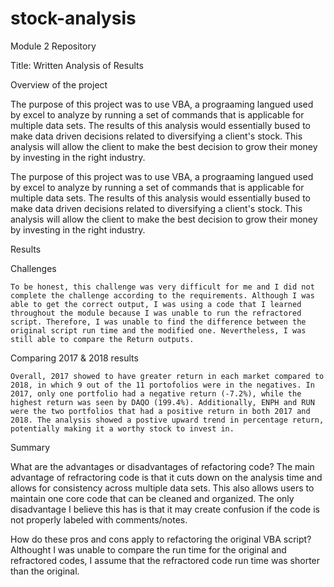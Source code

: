 # stock-analysis
Module 2 Repository

Title: Written Analysis of Results

Overview of the project

The purpose of this project was to use VBA, a prograaming langued used by excel to analyze by running a set of commands that is applicable for multiple data sets. The results of this analysis would essentially bused to make data driven decisions related to diversifying a client's stock. This analysis will allow the client  to make the best decision to grow their money by investing in the right industry. 
  
  The purpose of this project was to use VBA, a prograaming langued used by excel to analyze by running a set of commands that is applicable for multiple data sets. The results of this analysis would essentially bused to make data driven decisions related to diversifying a client's stock. This analysis will allow the client  to make the best decision to grow their money by investing in the right industry. 
  
Results
   
  Challenges
    
    To be honest, this challenge was very difficult for me and I did not complete the challenge according to the requirements. Although I was able to get the correct output, I was using a code that I learned throughout the module because I was unable to run the refractored script. Therefore, I was unable to find the difference between the original script run time and the modified one. Nevertheless, I was still able to compare the Return outputs.
   
  Comparing 2017 & 2018 results
    
    Overall, 2017 showed to have greater return in each market compared to 2018, in which 9 out of the 11 portofolios were in the negatives. In 2017, only one portfolio had a negative return (-7.2%), while the highest return was seen by DAQO (199.4%). Additionally, ENPH and RUN were the two portfolios that had a positive return in both 2017 and 2018. The analysis showed a postive upward trend in percentage return, potentially making it a worthy stock to invest in. 
    
Summary
    
  What are the advantages or disadvantages of refactoring code?
    The main advantage of refractoring code is that it cuts down on the analysis time and allows for consistency across multiple data sets. This also allows users to maintain one core code that can be cleaned and organized. The only disadvantage I believe this has is that it may create confusion if the code is not properly labeled with comments/notes. 
  
  How do these pros and cons apply to refactoring the original VBA script?
     Althought I was unable to compare the run time for the original and refractored codes, I assume that the refractored code run time was shorter than the original. 
